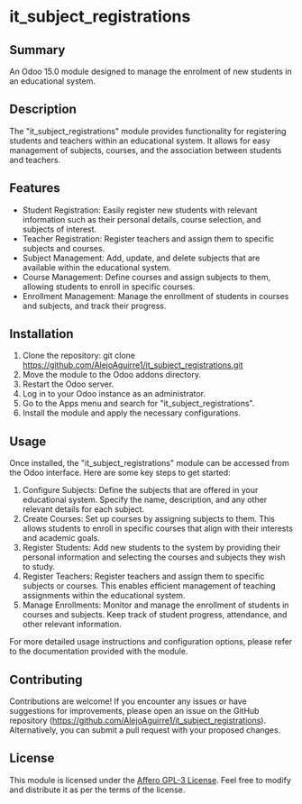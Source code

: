 # it_subject_registrations

## Summary
An Odoo 15.0 module designed to manage the enrolment of new students in an educational system.

## Description
The "it_subject_registrations" module provides functionality for registering students and teachers within an educational system. It allows for easy management of subjects, courses, and the association between students and teachers.

## Features
- Student Registration: Easily register new students with relevant information such as their personal details, course selection, and subjects of interest.
- Teacher Registration: Register teachers and assign them to specific subjects and courses.
- Subject Management: Add, update, and delete subjects that are available within the educational system.
- Course Management: Define courses and assign subjects to them, allowing students to enroll in specific courses.
- Enrollment Management: Manage the enrollment of students in courses and subjects, and track their progress.

## Installation
1. Clone the repository: git clone https://github.com/AlejoAguirre1/it_subject_registrations.git
2. Move the module to the Odoo addons directory.
3. Restart the Odoo server.
4. Log in to your Odoo instance as an administrator.
5. Go to the Apps menu and search for "it_subject_registrations".
6. Install the module and apply the necessary configurations.

## Usage
Once installed, the "it_subject_registrations" module can be accessed from the Odoo interface. Here are some key steps to get started:

1. Configure Subjects: Define the subjects that are offered in your educational system. Specify the name, description, and any other relevant details for each subject.
2. Create Courses: Set up courses by assigning subjects to them. This allows students to enroll in specific courses that align with their interests and academic goals.
3. Register Students: Add new students to the system by providing their personal information and selecting the courses and subjects they wish to study.
4. Register Teachers: Register teachers and assign them to specific subjects or courses. This enables efficient management of teaching assignments within the educational system.
5. Manage Enrollments: Monitor and manage the enrollment of students in courses and subjects. Keep track of student progress, attendance, and other relevant information.

For more detailed usage instructions and configuration options, please refer to the documentation provided with the module.

## Contributing
Contributions are welcome! If you encounter any issues or have suggestions for improvements, please open an issue on the GitHub repository (https://github.com/AlejoAguirre1/it_subject_registrations). 
Alternatively, you can submit a pull request with your proposed changes.

## License
This module is licensed under the [Affero GPL-3 License](https://www.gnu.org/licenses/agpl-3.0.en.html). Feel free to modify and distribute it as per the terms of the license.
